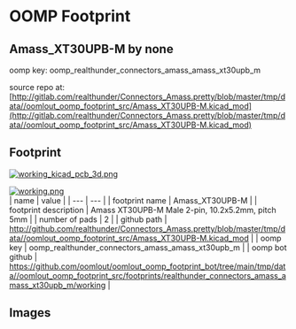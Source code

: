 # OOMP Footprint  
## Amass_XT30UPB-M  by none  
  
oomp key: oomp_realthunder_connectors_amass_amass_xt30upb_m  
  
source repo at: [http://gitlab.com/realthunder/Connectors_Amass.pretty/blob/master/tmp/data//oomlout_oomp_footprint_src/Amass_XT30UPB-M.kicad_mod](http://gitlab.com/realthunder/Connectors_Amass.pretty/blob/master/tmp/data//oomlout_oomp_footprint_src/Amass_XT30UPB-M.kicad_mod)  
## Footprint  
  
[![working_kicad_pcb_3d.png](working_kicad_pcb_3d_600.png)](working_kicad_pcb_3d.png)  
  
[![working.png](working_600.png)](working.png)  
| name | value | 
| --- | --- | 
| footprint name | Amass_XT30UPB-M | 
| footprint description | Amass XT30UPB-M Male 2-pin, 10.2x5.2mm, pitch 5mm  | 
| number of pads | 2 | 
| github path | http://github.com/realthunder/Connectors_Amass.pretty/blob/master/tmp/data//oomlout_oomp_footprint_src/Amass_XT30UPB-M.kicad_mod | 
| oomp key | oomp_realthunder_connectors_amass_amass_xt30upb_m | 
| oomp bot github | https://github.com/oomlout/oomlout_oomp_footprint_bot/tree/main/tmp/data//oomlout_oomp_footprint_src/footprints/realthunder_connectors_amass_amass_xt30upb_m/working | 
## Images  
